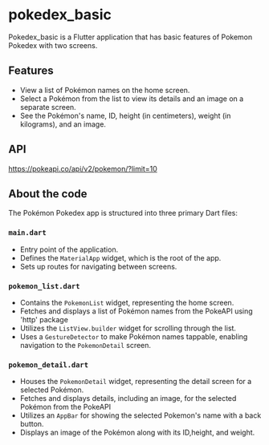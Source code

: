 # pokedex_basic

Pokedex_basic is a Flutter application that has basic features of Pokemon Pokedex with two screens.

## Features

- View a list of Pokémon names on the home screen.
- Select a Pokémon from the list to view its details and an image on a separate screen.
- See the Pokémon's name, ID, height (in centimeters), weight (in kilograms), and an image.

## API
https://pokeapi.co/api/v2/pokemon/?limit=10

## About the code

The Pokémon Pokedex app is structured into three primary Dart files:

### `main.dart`

- Entry point of the application.
- Defines the `MaterialApp` widget, which is the root of the app.
- Sets up routes for navigating between screens.

### `pokemon_list.dart`

- Contains the `PokemonList` widget, representing the home screen.
- Fetches and displays a list of Pokémon names from the PokeAPI using 'http' package
- Utilizes the `ListView.builder` widget for scrolling through the list.
- Uses a `GestureDetector` to make Pokémon names tappable, enabling navigation to the `PokemonDetail` screen.

### `pokemon_detail.dart`

- Houses the `PokemonDetail` widget, representing the detail screen for a selected Pokémon.
- Fetches and displays details, including an image, for the selected Pokémon from the PokeAPI
- Utilizes an `AppBar` for showing the selected Pokemon's name with a back button.
- Displays an image of the Pokémon along with its ID,height, and weight.
